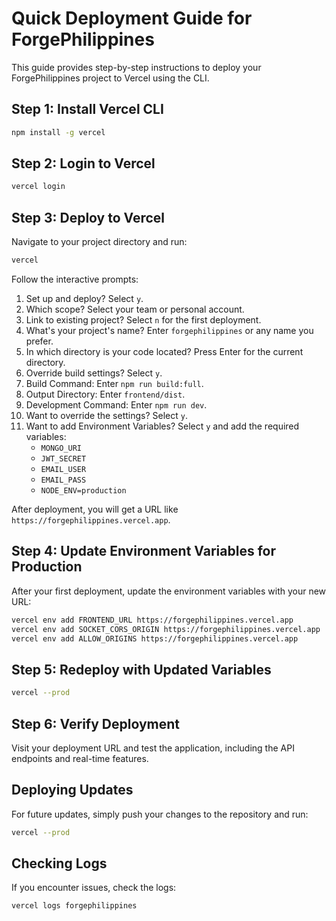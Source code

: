 # Quick Deployment Guide for ForgePhilippines

This guide provides step-by-step instructions to deploy your ForgePhilippines project to Vercel using the CLI.

## Step 1: Install Vercel CLI

```bash
npm install -g vercel
```

## Step 2: Login to Vercel

```bash
vercel login
```

## Step 3: Deploy to Vercel

Navigate to your project directory and run:

```bash
vercel
```

Follow the interactive prompts:

1. Set up and deploy? Select `y`.
2. Which scope? Select your team or personal account.
3. Link to existing project? Select `n` for the first deployment.
4. What's your project's name? Enter `forgephilippines` or any name you prefer.
5. In which directory is your code located? Press Enter for the current directory.
6. Override build settings? Select `y`.
7. Build Command: Enter `npm run build:full`.
8. Output Directory: Enter `frontend/dist`.
9. Development Command: Enter `npm run dev`.
10. Want to override the settings? Select `y`.
11. Want to add Environment Variables? Select `y` and add the required variables:
    - `MONGO_URI`
    - `JWT_SECRET`
    - `EMAIL_USER`
    - `EMAIL_PASS`
    - `NODE_ENV=production`

After deployment, you will get a URL like `https://forgephilippines.vercel.app`.

## Step 4: Update Environment Variables for Production

After your first deployment, update the environment variables with your new URL:

```bash
vercel env add FRONTEND_URL https://forgephilippines.vercel.app
vercel env add SOCKET_CORS_ORIGIN https://forgephilippines.vercel.app
vercel env add ALLOW_ORIGINS https://forgephilippines.vercel.app
```

## Step 5: Redeploy with Updated Variables

```bash
vercel --prod
```

## Step 6: Verify Deployment

Visit your deployment URL and test the application, including the API endpoints and real-time features.

## Deploying Updates

For future updates, simply push your changes to the repository and run:

```bash
vercel --prod
```

## Checking Logs

If you encounter issues, check the logs:

```bash
vercel logs forgephilippines
```